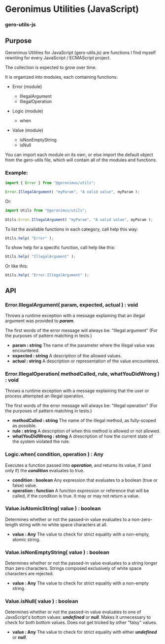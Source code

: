 # Geronimus Utilities (JavaScript)
### gero-utils-js

## Purpose
Geronimus Utilities for JavaScript (gero-utils.js) are functions I find myself rewriting for every JavaScript / ECMAScript project.

The collection is expected to grow over time.

It is organized into modules, each containing functions:

- Error (module)
    - IllegalArgument
    - IllegalOperation

- Logic (module)
    - when

- Value (module)
    - isNonEmptyString
    - isNull

You can import each module on its own, or else import the default object from the gero-utils file, which will contain all of the modules and functions.

### Example:

```javascript
import { Error } from "@geronimus/utils";
```
  
```javascript
Error.IllegalArgument( "myParam", "A valid value", myParam );
```

Or:

```javascript
import Utils from "@geronimus/utils";
  
Utils.Error.IllegalArgument( "myParam", "A valid value", myParam );
```
  

To list the available functions in each category, call help this way:

```javascript
Utils.help( "Error" );
```
  
To show help for a specific function, call help like this:

```javascript
Utils.help( "IllegalArgument" );
```
  
Or like this:

```javascript
Utils.help( "Error.IllegalArgument" );
```

## API

### Error.IllegalArgument( param, expected, actual ) : void

Throws a runtime exception with a message explaining that an illegal argument was provided to ___param___.

The first words of the error message will always be: "Illegal argument" (For the purposes of pattern matching in tests.)

- __param : string__ The name of the parameter where the illegal value was encountered.
- __expected : string__ A description of the allowed values.
- __actual : string__ A description or representation of the value encountered.

### Error.IllegalOperation( methodCalled, rule, whatYouDidWrong ) : void

Throws a runtime exception with a message explaining that the user or process attempted an illegal operation.

The first words of the error message will always be: "Illegal operation" (For the purposes of pattern matching in tests.)

- __methodCalled : string__ The name of the illegal method, as fully-scoped as possible.
- __rule : string__ A description of when this method is allowed or not allowed.
- __whatYouDidWrong : string__ A drescription of how the current state of the system violated the rule.


### Logic.when( condition, operation ) : Any

Executes a function passed into ___operation___, and returns its value, if (and only if) the ___condition___
evaluates to true.

- __condition : boolean__ Any expression that evaluates to a boolean (true or false) value.
- __operation : function__ A function expression or reference that will be called, if the condition is true. It may or may not return a value.

### Value.isAtomicString( value ) : boolean

Determines whether or not the passed-in value evaluates to a non-zero-length string with no white space characters at all.

- __value : Any__ The value to check for strict equality with a non-empty, atomic string.

### Value.isNonEmptyString( value ) : boolean

Determines whether or not the passed-in value evaluates to a string longer than zero characters.
Strings composed exclusively of white space characters are rejected.

- __value : Any__ The value to check for strict equality with a non-empty string.

### Value.isNull( value ) : boolean

Determines whether or not the passed-in value evaluates to one of JavaScript's bottom values: ___undefined___ or ___null___.
Makes it unnecessary to check for both bottom values. Does not get tricked by other "falsy" values.

- __value : Any__ The value to check for strict equality with either ___undefined___ or ___null___.

